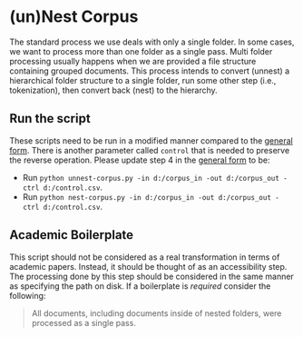  # (un)Nest Corpus

The standard process we use deals with only a single folder.
In some cases, we want to process more than one folder as a single pass.
Multi folder processing usually happens when we are provided a file structure containing grouped documents.
This process intends to convert (unnest) a hierarchical folder structure to a single folder, run some other step (i.e., tokenization), then convert back (nest) to the hierarchy.

## Run the script

These scripts need to be run in a modified manner compared to the [general form](../README.md#scripts).
There is another parameter called `control` that is needed to preserve the reverse operation.
Please update step 4 in the [general form](../README.md#scripts) to be:

* Run `python unnest-corpus.py -in d:/corpus_in -out d:/corpus_out -ctrl d:/control.csv`.
* Run `python nest-corpus.py -in d:/corpus_in -out d:/corpus_out -ctrl d:/control.csv`.

## Academic Boilerplate

This script should not be considered as a real transformation in terms of academic papers.
Instead, it should be thought of as an accessibility step.
The processing done by this step should be considered in the same manner as specifying the path on disk.
If a boilerplate is _required_ consider the following:

> All documents, including documents inside of nested folders, were processed as a single pass.
